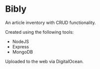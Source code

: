 # Bibly
An article inventory with CRUD functionality.

Created using the following tools:
* NodeJS
* Express
* MongoDB

Uploaded to the web via DigitalOcean.
